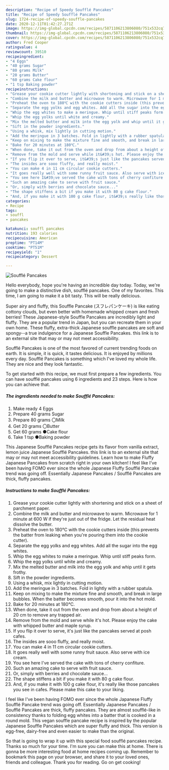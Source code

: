 ```yaml
---
description: "Recipe of Speedy Soufflé Pancakes"
title: "Recipe of Speedy Soufflé Pancakes"
slug: 1724-recipe-of-speedy-souffle-pancakes
date: 2020-12-11T01:42:27.271Z
image: https://img-global.cpcdn.com/recipes/5871106213806080/751x532cq70/souffle-pancakes-recipe-main-photo.jpg
thumbnail: https://img-global.cpcdn.com/recipes/5871106213806080/751x532cq70/souffle-pancakes-recipe-main-photo.jpg
cover: https://img-global.cpcdn.com/recipes/5871106213806080/751x532cq70/souffle-pancakes-recipe-main-photo.jpg
author: Fred Cooper
ratingvalue: 4
reviewcount: 39510
recipeingredient:
- "4 Eggs"
- "40 grams Sugar"
- "80 grams Milk"
- "20 grams Butter"
- "60 grams Cake flour"
- "1 tsp Baking powder"
recipeinstructions:
- "Grease your cookie cutter lightly with shortening and stick on a sheet of parchment paper."
- "Combine the milk and butter and microwave to warm. Microwave for 1 minute at 600 W if they&#39;re just out of the fridge. Let the residual heat dissolve the butter."
- "Preheat the oven to 180℃ with the cookie cutters inside (this prevents the batter from leaking when you&#39;re pouring them into the cookie cutter)."
- "Separate the egg yolks and egg whites. Add all the sugar into the egg whites."
- "Whip the egg whites to make a meringue. Whip until stiff peaks form."
- "Whip the egg yolks until white and creamy."
- "Mix the melted butter and milk into the egg yolk and whip until it gets frothy."
- "Sift in the powder ingredients."
- "Using a whisk, mix lightly in cutting motion."
- "Add the meringue in 3 batches. Fold in lightly with a rubber spatula."
- "Keep on mixing to make the mixture fine and smooth, and break in large bubbles. When the batter becomes smooth, pour it into the hot mold."
- "Bake for 20 minutes at 180℃."
- "When done, take it out from the oven and drop from about a height of 20 cm to remove any trapped air."
- "Remove from the mold and serve while it&#39;s hot. Please enjoy the cake with whipped butter and maple syrup."
- "If you flip it over to serve, it&#39;s just like the pancakes served at posh cafes."
- "The insides are sooo fluffy, and really moist."
- "You can make 4 in 11 cm circular cookie cutters."
- "It goes really well with some runny fruit sauce. Also serve with ice cream."
- "You see here I&#39;ve served the cake with tons of cherry confiture."
- "Such an amazing cake to serve with fruit sauce."
- "Or, simply with berries and chocolate sauce..."
- "The shape stiffens a bit if you make it with 80 g cake flour."
- "And, if you make it with 100 g cake flour, it&#39;s really like those pancakes you see in cafes. Please make this cake to your liking."
categories:
- Recipe
tags:
- souffl
- pancakes

katakunci: souffl pancakes 
nutrition: 193 calories
recipecuisine: American
preptime: "PT14M"
cooktime: "PT51M"
recipeyield: "1"
recipecategory: Dessert

---
```



![Soufflé Pancakes](https://img-global.cpcdn.com/recipes/5871106213806080/751x532cq70/souffle-pancakes-recipe-main-photo.jpg)

Hello everybody, hope you're having an incredible day today. Today, we're going to make a distinctive dish, soufflé pancakes. One of my favorites. This time, I am going to make it a bit tasty. This will be really delicious.

Super airy and fluffy, this Souffle Pancake (スフレパンケーキ) is like eating cottony clouds, but even better with homemade whipped cream and fresh berries! These Japanese-style Souffle Pancakes are incredibly light and fluffy. They are a popular trend in Japan, but you can recreate them in your own home. These fluffy, extra-thick Japanese souffle pancakes are soft and spongy--a true indulgence for a Japanese Souffle Pancakes. this link is to an external site that may or may not meet accessibility.

Soufflé Pancakes is one of the most favored of current trending foods on earth. It is simple, it is quick, it tastes delicious. It is enjoyed by millions every day. Soufflé Pancakes is something which I've loved my whole life. They are nice and they look fantastic.


To get started with this recipe, we must first prepare a few ingredients. You can have soufflé pancakes using 6 ingredients and 23 steps. Here is how you can achieve that.

<!--inarticleads1-->

##### The ingredients needed to make Soufflé Pancakes:

1. Make ready 4 Eggs
1. Prepare 40 grams Sugar
1. Prepare 80 grams 〇Milk
1. Get 20 grams 〇Butter
1. Get 60 grams ●Cake flour
1. Take 1 tsp ●Baking powder


This Japanese Soufflé Pancakes recipe gets its flavor from vanilla extract, lemon juice Japanese Soufflé Pancakes. this link is to an external site that may or may not meet accessibility guidelines. Learn how to make Fluffy Japanese Pancakes from scratch right in your own kitchen! I feel like I&#39;ve been having FOMO ever since the whole Japanese Fluffy Soufflé Pancake trend was going off. Essentially Japanese Pancakes / Soufflé Pancakes are thick, fluffy pancakes. 

<!--inarticleads2-->

##### Instructions to make Soufflé Pancakes:

1. Grease your cookie cutter lightly with shortening and stick on a sheet of parchment paper.
1. Combine the milk and butter and microwave to warm. Microwave for 1 minute at 600 W if they&#39;re just out of the fridge. Let the residual heat dissolve the butter.
1. Preheat the oven to 180℃ with the cookie cutters inside (this prevents the batter from leaking when you&#39;re pouring them into the cookie cutter).
1. Separate the egg yolks and egg whites. Add all the sugar into the egg whites.
1. Whip the egg whites to make a meringue. Whip until stiff peaks form.
1. Whip the egg yolks until white and creamy.
1. Mix the melted butter and milk into the egg yolk and whip until it gets frothy.
1. Sift in the powder ingredients.
1. Using a whisk, mix lightly in cutting motion.
1. Add the meringue in 3 batches. Fold in lightly with a rubber spatula.
1. Keep on mixing to make the mixture fine and smooth, and break in large bubbles. When the batter becomes smooth, pour it into the hot mold.
1. Bake for 20 minutes at 180℃.
1. When done, take it out from the oven and drop from about a height of 20 cm to remove any trapped air.
1. Remove from the mold and serve while it&#39;s hot. Please enjoy the cake with whipped butter and maple syrup.
1. If you flip it over to serve, it&#39;s just like the pancakes served at posh cafes.
1. The insides are sooo fluffy, and really moist.
1. You can make 4 in 11 cm circular cookie cutters.
1. It goes really well with some runny fruit sauce. Also serve with ice cream.
1. You see here I&#39;ve served the cake with tons of cherry confiture.
1. Such an amazing cake to serve with fruit sauce.
1. Or, simply with berries and chocolate sauce...
1. The shape stiffens a bit if you make it with 80 g cake flour.
1. And, if you make it with 100 g cake flour, it&#39;s really like those pancakes you see in cafes. Please make this cake to your liking.


I feel like I&#39;ve been having FOMO ever since the whole Japanese Fluffy Soufflé Pancake trend was going off. Essentially Japanese Pancakes / Soufflé Pancakes are thick, fluffy pancakes. They are almost soufflé-like in consistency thanks to folding egg whites into a batter that is cooked in a round mold. This vegan souffle pancake recipe is inspired by the popular Japanese Souffle Pancakes which are super fluffy and thick. This version is egg-free, dairy-free and even easier to make than the original. 

So that is going to wrap it up with this special food soufflé pancakes recipe. Thanks so much for your time. I'm sure you can make this at home. There is gonna be more interesting food at home recipes coming up. Remember to bookmark this page on your browser, and share it to your loved ones, friends and colleague. Thank you for reading. Go on get cooking!
